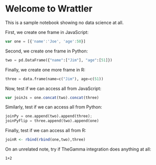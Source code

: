 # Welcome to Wrattler
This is a sample notebook showing no data science at all.

First, we create one frame in JavaScript:

```javascript
var one = [{'name':'Joe', 'age':50}]
```

Second, we create one frame in Python:

```python
two = pd.DataFrame({"name":["Jim"], "age":[51]})
```

Finally, we create one more frame in R:

```python
three = data.frame(name=c("Jim"), age=c(51))
```

Now, test if we can access all from JavaScript:

```javascript
var joinJs = one.concat(two).concat(three)
```

Similarly, test if we can access all from Python:

```python
joinPy = one.append(two).append(three); 
joinPyFlip = three.append(two).append(one)
```

Finally, test if we can access all from R:

```r
joinR <- rbind(rbind(one,two),three)
```

On an unrelated note, try if TheGamma integration does anything at all:

```thegamma
1+2
```